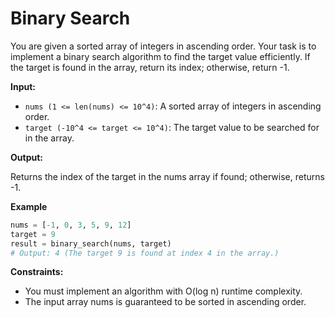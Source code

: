 # Binary Search

You are given a sorted array of integers in ascending order. Your task is to implement a binary search algorithm to find the target value efficiently. If the target is found in the array, return its index; otherwise, return -1.

**Input:**

- `nums (1 <= len(nums) <= 10^4)`: A sorted array of integers in ascending order.
- `target (-10^4 <= target <= 10^4)`: The target value to be searched for in the array.

**Output:**

Returns the index of the target in the nums array if found; otherwise, returns -1.


**Example**

```py
nums = [-1, 0, 3, 5, 9, 12]
target = 9
result = binary_search(nums, target)
# Output: 4 (The target 9 is found at index 4 in the array.)
```

**Constraints:**

- You must implement an algorithm with O(log n) runtime complexity.
- The input array nums is guaranteed to be sorted in ascending order.